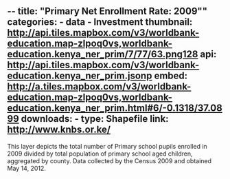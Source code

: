 --
title: "Primary Net Enrollment Rate: 2009""
categories: 
    - data
    - Investment
thumbnail: http://api.tiles.mapbox.com/v3/worldbank-education.map-zlpoq0vs,worldbank-education.kenya_ner_prim/7/77/63.png128
api: http://api.tiles.mapbox.com/v3/worldbank-education.kenya_ner_prim.jsonp
embed: http://a.tiles.mapbox.com/v3/worldbank-education.map-zlpoq0vs,worldbank-education.kenya_ner_prim.html#6/-0.1318/37.0899
downloads:
    - type: Shapefile
      link: http://www.knbs.or.ke/
---
<p>This layer depicts the total number of Primary school pupils enrolled in 2009 divided by total population of primary school aged children, aggregated by county. Data collected by the Census 2009 and obtained May 14, 2012.</p>